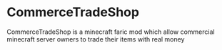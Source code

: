# CommerceTradeShop
CommerceTradeShop is a minecraft faric mod which allow commercial minecraft server owners to trade their items with real money
